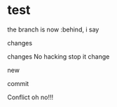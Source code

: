 # test

the branch is now :behind, i say

changes

changes
No hacking stop it
change

new

commit

Conflict oh no!!!
